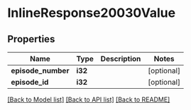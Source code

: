# InlineResponse20030Value

## Properties

Name | Type | Description | Notes
------------ | ------------- | ------------- | -------------
**episode_number** | **i32** |  | [optional] 
**episode_id** | **i32** |  | [optional] 

[[Back to Model list]](../README.md#documentation-for-models) [[Back to API list]](../README.md#documentation-for-api-endpoints) [[Back to README]](../README.md)


